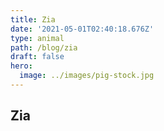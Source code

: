 ```yaml
---
title: Zia
date: '2021-05-01T02:40:18.676Z'
type: animal
path: /blog/zia
draft: false
hero:
  image: ../images/pig-stock.jpg
---
```

## Zia